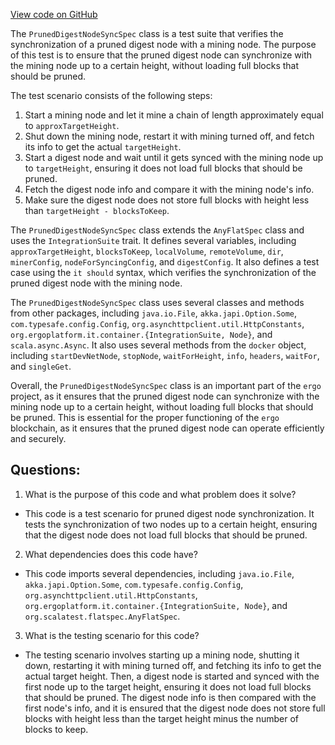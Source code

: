 [View code on GitHub](https://github.com/ergoplatform/ergo/src/it/scala/org/ergoplatform/it/PrunedDigestNodeSyncSpec.scala)

The `PrunedDigestNodeSyncSpec` class is a test suite that verifies the synchronization of a pruned digest node with a mining node. The purpose of this test is to ensure that the pruned digest node can synchronize with the mining node up to a certain height, without loading full blocks that should be pruned. 

The test scenario consists of the following steps:
1. Start a mining node and let it mine a chain of length approximately equal to `approxTargetHeight`.
2. Shut down the mining node, restart it with mining turned off, and fetch its info to get the actual `targetHeight`.
3. Start a digest node and wait until it gets synced with the mining node up to `targetHeight`, ensuring it does not load full blocks that should be pruned.
4. Fetch the digest node info and compare it with the mining node's info.
5. Make sure the digest node does not store full blocks with height less than `targetHeight - blocksToKeep`.

The `PrunedDigestNodeSyncSpec` class extends the `AnyFlatSpec` class and uses the `IntegrationSuite` trait. It defines several variables, including `approxTargetHeight`, `blocksToKeep`, `localVolume`, `remoteVolume`, `dir`, `minerConfig`, `nodeForSyncingConfig`, and `digestConfig`. It also defines a test case using the `it should` syntax, which verifies the synchronization of the pruned digest node with the mining node.

The `PrunedDigestNodeSyncSpec` class uses several classes and methods from other packages, including `java.io.File`, `akka.japi.Option.Some`, `com.typesafe.config.Config`, `org.asynchttpclient.util.HttpConstants`, `org.ergoplatform.it.container.{IntegrationSuite, Node}`, and `scala.async.Async`. It also uses several methods from the `docker` object, including `startDevNetNode`, `stopNode`, `waitForHeight`, `info`, `headers`, `waitFor`, and `singleGet`.

Overall, the `PrunedDigestNodeSyncSpec` class is an important part of the `ergo` project, as it ensures that the pruned digest node can synchronize with the mining node up to a certain height, without loading full blocks that should be pruned. This is essential for the proper functioning of the `ergo` blockchain, as it ensures that the pruned digest node can operate efficiently and securely.
## Questions: 
 1. What is the purpose of this code and what problem does it solve?
- This code is a test scenario for pruned digest node synchronization. It tests the synchronization of two nodes up to a certain height, ensuring that the digest node does not load full blocks that should be pruned.

2. What dependencies does this code have?
- This code imports several dependencies, including `java.io.File`, `akka.japi.Option.Some`, `com.typesafe.config.Config`, `org.asynchttpclient.util.HttpConstants`, `org.ergoplatform.it.container.{IntegrationSuite, Node}`, and `org.scalatest.flatspec.AnyFlatSpec`.

3. What is the testing scenario for this code?
- The testing scenario involves starting up a mining node, shutting it down, restarting it with mining turned off, and fetching its info to get the actual target height. Then, a digest node is started and synced with the first node up to the target height, ensuring it does not load full blocks that should be pruned. The digest node info is then compared with the first node's info, and it is ensured that the digest node does not store full blocks with height less than the target height minus the number of blocks to keep.